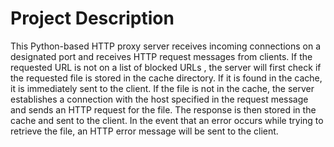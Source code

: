 # Project Description
This Python-based HTTP proxy server receives incoming connections on a designated port
and receives HTTP request messages from clients. If the requested URL is not on a list of blocked URLs
, the server will first check if the requested file is stored in the cache directory. 
If it is found in the cache, it is immediately sent to the client. If the file is not in the cache, 
the server establishes a connection with the host specified in the request message and sends an HTTP request for the file.
The response is then stored in the cache and sent to the client. In the event that an error occurs while trying to retrieve the file,
an HTTP error message will be sent to the client.

